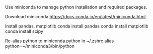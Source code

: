 Use miniconda to manage python installation and required packages.

Download miniconda
https://docs.conda.io/en/latest/miniconda.html

Install pandas, matplotlib
conda install pandas
conda install matplotlib
conda install scipy

Re-alias python to miniconda python in ~/.zshrc
alias python=~/miniconda3/bin/python
